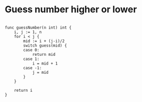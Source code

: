 
# Guess number higher or lower

```

func guessNumber(n int) int {
	i, j := 1, n
	for i < j {
		mid := i + (j-i)/2
		switch guess(mid) {
		case 0:
			return mid
		case 1:
			i = mid + 1
		case -1:
			j = mid
		}
	}

	return i
}

```
